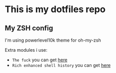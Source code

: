 # This is my dotfiles repo
## My ZSH config
I'm using powerlevel10k theme for oh-my-zsh

Extra modules i use:
- `The fuck` you can get [here](https://github.com/nvbn/thefuck)
- `Rich enhanced shell history` you can get [here](https://github.com/curusarn/resh)